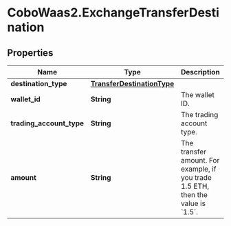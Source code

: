# CoboWaas2.ExchangeTransferDestination

## Properties

Name | Type | Description | Notes
------------ | ------------- | ------------- | -------------
**destination_type** | [**TransferDestinationType**](TransferDestinationType.md) |  | 
**wallet_id** | **String** | The wallet ID. | 
**trading_account_type** | **String** | The trading account type. | 
**amount** | **String** | The transfer amount. For example, if you trade 1.5 ETH, then the value is &#x60;1.5&#x60;.  | 


